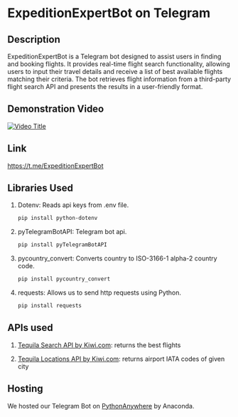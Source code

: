 # ExpeditionExpertBot on Telegram

## Description

ExpeditionExpertBot is a Telegram bot designed to assist users in finding and booking flights. It provides real-time flight search functionality, allowing users to input their travel details and receive a list of best available flights matching their criteria. The bot retrieves flight information from a third-party flight search API and presents the results in a user-friendly format. 

## Demonstration Video

[![Video Title](https://img.youtube.com/vi/HxpqyNPBtG0/0.jpg)](https://www.youtube.com/watch?v=HxpqyNPBtG0?si=lOm6VyotMMwhIewJ)


## Link

https://t.me/ExpeditionExpertBot


## Libraries Used

1. Dotenv:  Reads api keys from .env file.
    
    ```bash
    pip install python-dotenv
    ```


2. pyTelegramBotAPI: Telegram bot api.

    ```bash
    pip install pyTelegramBotAPI
    ```


3. pycountry_convert: Converts country to ISO-3166-1 alpha-2 country code.

   ```bash
   pip install pycountry_convert
   ```
   

4. requests: Allows us to send http requests using Python.

   ```bash
   pip install requests
   ```


## APIs used

1. [Tequila Search API by Kiwi.com](https://tequila.kiwi.com/): returns the best flights
   


3. [Tequila Locations API by Kiwi.com](https://tequila.kiwi.com/): returns airport IATA codes of given city
   


## Hosting

We hosted our Telegram Bot on [PythonAnywhere](https://www.pythonanywhere.com/) by Anaconda. 
